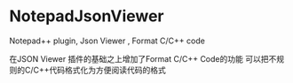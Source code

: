 # NotepadJsonViewer
Notepad++ plugin,   Json Viewer , Format C/C++ code

在JSON Viewer 插件的基础之上增加了Format C/C++ Code的功能
可以把不规则的C/C++代码格式化为方便阅读代码的格式
